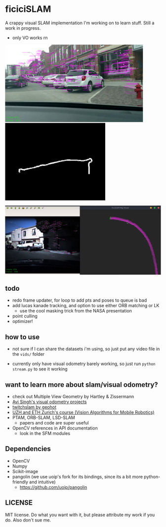# ficiciSLAM

A crappy visual SLAM implementation I'm working on to learn stuff. Still a work in progress.
 - only VO works rn

<p float="left">
  <img src="resources/scene.png" height="250" />
  <img src="resources/vo.png" height="250" />
</p>

![img](resources/2.png)

## todo
   - redo frame updater, for loop to add pts and poses to queue is bad
   - add lucas kanade tracking, and option to use either ORB matching or LK
      - use the cool masking trick from the NASA presentation
   - point culling
   - optimizer!

## how to use
   - not sure if I can share the datasets i'm using, so just put any video file in the `vids/` folder

   - currently only have visual odometry barely working, so just run `python stream.py` to see it working

want to learn more about slam/visual odometry?
---
   - check out Multiple View Geometry by Hartley & Zissermann
   - [Avi Singh's visual odometry projects](https://github.com/avisingh599/mono-vo)
   - [twitchslam by geohot](https://github.com/geohot/twitchslam)
   - [UZH and ETH Zurich's course (Vision Algorithms for Mobile Robotics)](https://web.archive.org/web/20171231011504/http://rpg.ifi.uzh.ch/teaching.html)
   - PTAM, ORB-SLAM, LSD-SLAM
     - papers and code are super useful
   - OpenCV references in API documentation
     - look in the SFM modules

## Dependencies
   - OpenCV
   - Numpy
   - Scikit-image
   - pangolin (we use uoip's fork for its bindings, since its a bit more python-friendly and intuitive)
      - https://github.com/uoip/pangolin

## LICENSE

MIT license. Do what you want with it, but please attribute my work if you do. Also don't sue me.
